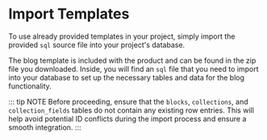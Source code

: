 # Import Templates

To use already provided templates in your project, simply import the provided `sql` source file into your project's database.

The blog template is included with the product and can be found in the zip file you downloaded. Inside, you will find an `sql` file that you need to import into your database to set up the necessary tables and data for the blog functionality.

::: tip NOTE
Before proceeding, ensure that the `blocks`, `collections`, and `collection_fields` tables do not contain any existing row entries. This will help avoid potential ID conflicts during the import process and ensure a smooth integration.
:::

